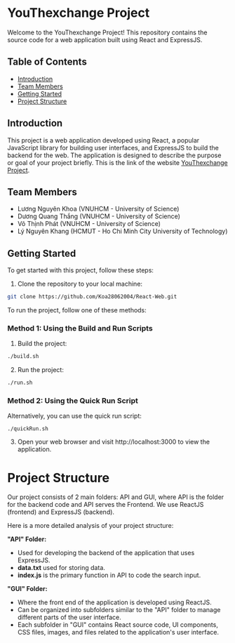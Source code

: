 # YouThexchange Project

Welcome to the YouThexchange Project! This repository contains the source code for a web application built using React and ExpressJS.


## Table of Contents

- [Introduction](#introduction)
- [Team Members](#team-members)
- [Getting Started](#getting-started)
- [Project Structure](#project-structure)

## Introduction

This project is a web application developed using React, a popular JavaScript library for building user interfaces, and ExpressJS to build the backend for the web. The application is designed to describe the purpose or goal of your project briefly. This is the link of the website [YouThexchange Project](https://youthexchange-web.netlify.app/).

## Team Members
- Lương Nguyên Khoa (VNUHCM - University of Science)
- Dương Quang Thắng (VNUHCM - University of Science)
- Võ Thịnh Phát (VNUHCM - University of Science)
- Lý Nguyên Khang (HCMUT - Ho Chi Minh City University of Technology)

## Getting Started

To get started with this project, follow these steps:

1. Clone the repository to your local machine:

```bash
git clone https://github.com/Koa28062004/React-Web.git
```

To run the project, follow one of these methods:

### Method 1: Using the Build and Run Scripts

1. Build the project:

```bash
./build.sh
```

2. Run the project:

```bash
./run.sh
```

### Method 2: Using the Quick Run Script

Alternatively, you can use the quick run script:

    ./quickRun.sh

3. Open your web browser and visit http://localhost:3000 to view the application.

# Project Structure
Our project consists of 2 main folders: API and GUI, where API is the folder for the backend code and API serves the Frontend. We use ReactJS (frontend) and ExpressJS (backend).

Here is a more detailed analysis of your project structure:

**"API" Folder:**

* Used for developing the backend of the application that uses ExpressJS.
* **data.txt** used for storing data.
* **index.js** is the primary function in API to code the search input.

**"GUI" Folder:**

* Where the front end of the application is developed using ReactJS.
* Can be organized into subfolders similar to the "API" folder to manage different parts of the user interface.
* Each subfolder in "GUI" contains React source code, UI components, CSS files, images, and files related to the application's user interface.
